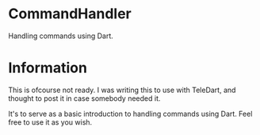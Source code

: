 # CommandHandler
Handling commands using Dart.

# Information
This is ofcourse not ready. I was writing this to use with TeleDart, and thought to post it in case somebody needed it.  
  
It's to serve as a basic introduction to handling commands using Dart. Feel free to use it as you wish.

